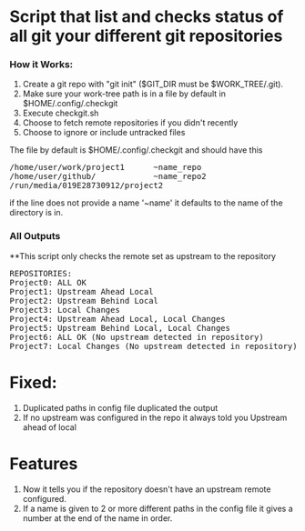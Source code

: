 # Script that list and checks status of all git your different git repositories

### How it Works:

1. Create a git repo with "git init" ($GIT_DIR must be $WORK_TREE/.git).
2. Make sure your work-tree path is in a file by default in $HOME/.config/.checkgit
3. Execute checkgit.sh
4. Choose to fetch remote repositories if you didn't recently
5. Choose to ignore or include untracked files

The file by default is $HOME/.config/.checkgit and should have this 
<pre>
/home/user/work/project1      ~name_repo
/home/user/github/            ~name_repo2
/run/media/019E28730912/project2 
</pre>
if the line does not provide a name '~name' it defaults to the name of the directory is in.


### All Outputs
\*\*This script only checks the remote set as upstream to the repository
<pre>
REPOSITORIES:
Project0: ALL OK
Project1: Upstream Ahead Local
Project2: Upstream Behind Local
Project3: Local Changes
Project4: Upstream Ahead Local, Local Changes
Project5: Upstream Behind Local, Local Changes
Project6: ALL OK (No upstream detected in repository)
Project7: Local Changes (No upstream detected in repository)
</pre>

# Fixed:
1. Duplicated paths in config file duplicated the output
2. If no upstream was configured in the repo it always told you Upstream ahead of local

# Features
1. Now it tells you if the repository doesn't have an upstream remote configured.
2. If a name is given to 2 or more different paths in the config file it gives a number
at the end of the name in order.
